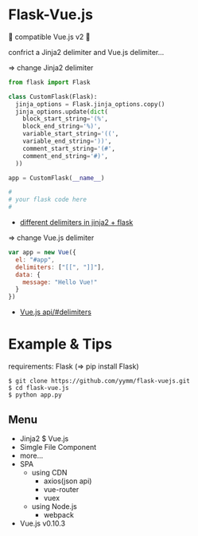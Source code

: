# Flask-Vue.js

🍣 compatible Vue.js v2 🍣

confrict a Jinja2 delimiter and Vue.js delimiter...

=> change Jinja2 delimiter

```python
from flask import Flask

class CustomFlask(Flask):
  jinja_options = Flask.jinja_options.copy()
  jinja_options.update(dict(
    block_start_string='(%',
    block_end_string='%)',
    variable_start_string='((',
    variable_end_string='))',
    comment_start_string='(#',
    comment_end_string='#)',
  ))

app = CustomFlask(__name__)

#
# your flask code here
#
```

- [different delimiters in jinja2 + flask](https://gist.github.com/lost-theory/3925738 "different delimiters in jinja2 + flask")

=> change Vue.js delimiter

```javascript
var app = new Vue({
  el: "#app",
  delimiters: ["[[", "]]"],
  data: {
    message: "Hello Vue!"
  }
})
```

- [Vue.js api/#delimiters](https://vuejs.org/v2/api/#delimiters "Vue.js api/#delimiters")

# Example & Tips

requirements: Flask (=> pip install Flask)

```
$ git clone https://github.com/yymm/flask-vuejs.git
$ cd flask-vue.js
$ python app.py
```

## Menu

- Jinja2 $ Vue.js
- Simgle File Component
- more...
- SPA
  - using CDN
    - axios(json api)
    - vue-router
    - vuex
  - using Node.js
    - webpack
- Vue.js v0.10.3
